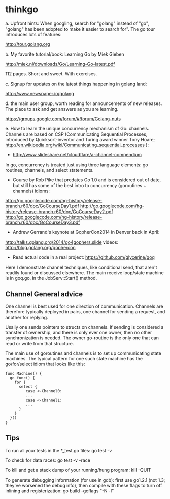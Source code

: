 thinkgo
=======

a. Upfront hints: When googling, search for "golang" instead of "go", "golang" has been adopted to make it easier to search for". The go tour introduces lots of features:

http://tour.golang.org

b. My favorite tutorial/book:
Learning Go by Miek Gieben

http://miek.nl/downloads/Go/Learning-Go-latest.pdf

112 pages. Short and sweet. With exercises.

c. Signup for updates on the latest things happening in golang land:

http://www.newspaper.io/golang

d. the main user group, worth reading for announcements of new releases. The place to ask and get answers as you are learning.

https://groups.google.com/forum/#!forum/Golang-nuts


e. How to learn the unique concurrency mechanism of Go: channels. Channels are based on CSP (Communicating Sequential Processes, introduced by Quicksort-inventor and Turing award winner Tony Hoare; http://en.wikipedia.org/wiki/Communicating_sequential_processes ):

  - http://www.slideshare.net/cloudflare/a-channel-compendium

In go, concurrency is treated just using three language elements: go routines, channels, and select statements.

  - Course by Rob Pike that predates Go 1.0 and is considered out of date, but still has
some of the best intro to concurrency (goroutines + channels) idioms:

http://go.googlecode.com/hg-history/release-branch.r60/doc/GoCourseDay1.pdf
http://go.googlecode.com/hg-history/release-branch.r60/doc/GoCourseDay2.pdf
http://go.googlecode.com/hg-history/release-branch.r60/doc/GoCourseDay3.pdf

  - Andrew Gerrand's keynote at GopherCon2014 in Denver back in April:

http://talks.golang.org/2014/go4gophers.slide
videos: http://blog.golang.org/gophercon

  - Read actual code in a real project: https://github.com/glycerine/goq

Here I demonstrate channel techniques, like conditional send, that aren't readily found or discussed elsewhere. The main receive loop/state machine is in goq.go, in the JobServ::Start() method.

Channel General advice
-----------------

One channel is best used for one direction of communication. Channels are therefore typically deployed in pairs, one channel for sending a request, and another for replying.

Usally one sends pointers to structs on channels. If sending is considered a transfer of ownership, and there is only ever one owner, then no other synchronization is needed. The owner go-routine is the only one that can read or write from that structure.

The main use of goroutines and channels is to set up communicating state machines. The typical pattern for one such state machine has the go/for/select idiom that looks like this:

~~~
func Machine() {
  go func() {
    for {
      select { 
         case <-Channel0:
         ...
         case <-Channel1:
         ...
      }
    }
  }()
}
~~~

Tips
----
To run all your tests in the *_test.go files: go test -v

To check for data races: go test -v -race

To kill and get a stack dump of your running/hung program: kill -QUIT <pid>

To generate debugging information (for use in gdb): first use go1.2.1 (not 1.3; they've worsened the debug info), then compile with these flags to turn off inlining and registerization: go build -gcflags "-N -l"


